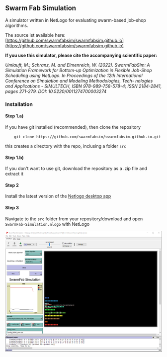## Swarm Fab Simulation

A simulator written in NetLogo for evaluating swarm-based job-shop algorithms. 

The source ist available here: [https://github.com/swarmfabsim/swarmfabsim.github.io](https://github.com/swarmfabsim/swarmfabsim.github.io)

**If you use this simulator, please cite the accompanying scientific paper:**

_Umlauft, M.; Schranz, M. and Elmenreich, W. (2022). SwarmFabSim: A Simulation Framework for Bottom-up Optimization in Flexible
Job-Shop Scheduling using NetLogo. In Proceedings of the 12th International Conference on Simulation and Modeling Methodologies, Tech-
nologies and Applications - SIMULTECH, ISBN 978-989-758-578-4; ISSN 2184-2841, pages 271-279. DOI: 10.5220/0011274700003274_


### Installation

#### Step 1.a)

If you have git installed (recommended), then clone the repository

        git clone https://github.com/swarmfabsim/swarmfabsim.github.io.git
        
this creates a directory with the repo, inclusing a folder `src`

#### Step 1.b)

If you don't want to use git, download the repository as a .zip file and extract it

#### Step 2

Install the latest version of the [Netlogo desktop app](https://ccl.northwestern.edu/netlogo/download.shtml)

#### Step 3

Navigate to the `src` folder from your repository/download and open `SwarmFab-Simulation.nlogo` with NetLogo

![Screenshot of Swarmfabsim after startup](/pics/screenshot_startup.png?raw=true "Swarmfabsim GUI")


